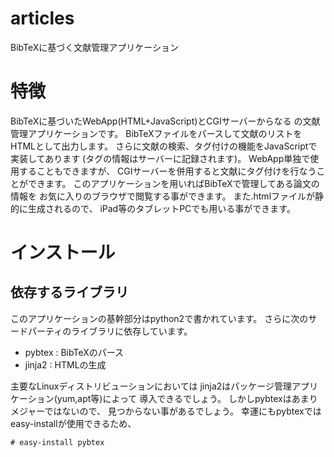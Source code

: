 articles
==========

BibTeXに基づく文献管理アプリケーション

# 特徴
BibTeXに基づいたWebApp(HTML+JavaScript)とCGIサーバーからなる
の文献管理アプリケーションです。
BibTeXファイルをパースして文献のリストをHTMLとして出力します。
さらに文献の検索、タグ付けの機能をJavaScriptで実装してあります
(タグの情報はサーバーに記録されます)。
WebApp単独で使用することもできますが、
CGIサーバーを併用すると文献にタグ付けを行なうことができます。
このアプリケーションを用いればBibTeXで管理してある論文の情報を
お気に入りのブラウザで閲覧する事ができます。
また.htmlファイルが静的に生成されるので、
iPad等のタブレットPCでも用いる事ができます。

# インストール
## 依存するライブラリ
このアプリケーションの基幹部分はpython2で書かれています。
さらに次のサードパーティのライブラリに依存しています。
* pybtex : BibTeXのパース
* jinja2 : HTMLの生成

主要なLinuxディストリビューションにおいては
jinja2はパッケージ管理アプリケーション(yum,apt等)によって
導入できるでしょう。
しかしpybtexはあまりメジャーではないので、
見つからない事があるでしょう。
幸運にもpybtexではeasy-installが使用できるため、
```shell
# easy-install pybtex
```

